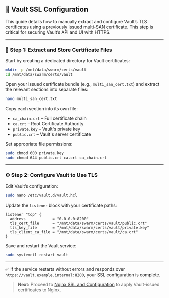 ## 🔐 Vault SSL Configuration

This guide details how to manually extract and configure Vault’s TLS certificates using a previously issued multi-SAN
certificate. This step is critical for securing Vault’s API and UI with HTTPS.

---

### 📁 Step 1: Extract and Store Certificate Files

Start by creating a dedicated directory for Vault certificates:

```sh
mkdir -p /mnt/data/swarm/certs/vault
cd /mnt/data/swarm/certs/vault
```

Open your issued certificate bundle (e.g., `multi_san_cert.txt`) and extract the relevant sections into separate files:

```sh
nano multi_san_cert.txt
```

Copy each section into its own file:

- `ca_chain.crt` – Full certificate chain
- `ca.crt` – Root Certificate Authority
- `private.key` – Vault's private key
- `public.crt` – Vault's server certificate

Set appropriate file permissions:

```sh
sudo chmod 600 private.key
sudo chmod 644 public.crt ca.crt ca_chain.crt
```

---

### ⚙️ Step 2: Configure Vault to Use TLS

Edit Vault’s configuration:

```sh
sudo nano /etc/vault.d/vault.hcl
```

Update the `listener` block with your certificate paths:

```hcl
listener "tcp" {
  address            = "0.0.0.0:8200"
  tls_cert_file      = "/mnt/data/swarm/certs/vault/public.crt"
  tls_key_file       = "/mnt/data/swarm/certs/vault/private.key"
  tls_client_ca_file = "/mnt/data/swarm/certs/vault/ca.crt"
}
```

Save and restart the Vault service:

```sh
sudo systemctl restart vault
```

---

✅ If the service restarts without errors and responds over `https://vault.example.internal:8200`, your SSL configuration
is complete.

> **Next:** Proceed to [Nginx SSL and Configuration](#) to apply Vault-issued certificates to Nginx.

